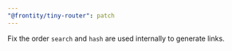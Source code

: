 ```yaml
---
"@frontity/tiny-router": patch
---
```


Fix the order `search` and `hash` are used internally to generate links.
